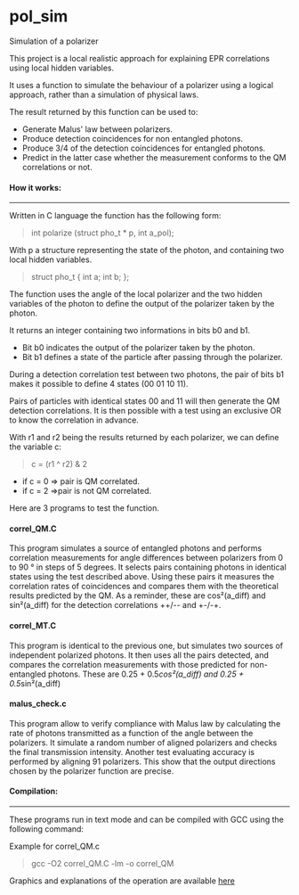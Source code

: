 # pol_sim
Simulation of a polarizer

This project is a local realistic approach for explaining EPR correlations using local hidden variables.

It uses a function to simulate the behaviour of a polarizer using a logical approach, rather than a simulation of physical laws.

The result returned by this function can be used to:

  - Generate Malus' law between polarizers.
  - Produce detection coincidences for non entangled photons.
  - Produce 3/4 of the detection coincidences for entangled photons.
  - Predict in the latter case whether the measurement conforms to the QM correlations or not.

#### How it works:

------------


Written in C language the function has the following form:

>   int polarize (struct pho_t * p, int a_pol);

With p a structure representing the state of the photon, and containing two local hidden variables.

>   struct pho_t
  {
    int a;
    int b;
  };

The function uses the angle of the local polarizer and the two hidden variables of the photon to define the output of the polarizer taken by the photon.

It returns an integer containing two informations in bits b0 and b1.

  - Bit b0 indicates the output of the polarizer taken by the photon.
  - Bit b1 defines a state of the particle after passing through the polarizer.

During a detection correlation test between two photons, the pair of bits b1 makes it possible to define 4 states (00 01 10 11).

Pairs of particles with identical states 00 and 11 will then generate the QM detection correlations.
It is then possible with a test using an exclusive OR to know the correlation in advance.

With r1 and r2 being the results returned by each polarizer, we can define the variable c:

> c = (r1 ^ r2) & 2

  - if c = 0   => pair is QM correlated.
  - if c = 2   =>pair is not QM correlated.

Here are 3 programs to test the function.

#### correl_QM.C

This program simulates a source of entangled photons and performs correlation measurements for angle differences between polarizers from 0 to 90 ° in steps of 5 degrees.
It selects pairs containing photons in identical states using the test described above.
Using these pairs it measures the correlation rates of coincidences and compares them with the theoretical results predicted by the QM.
As a reminder, these are cos²(a_diff) and sin²(a_diff) for the detection correlations ++/-- and +-/-+.

#### correl_MT.C

This program is identical to the previous one, but simulates two sources of independent polarized photons.
It then uses all the pairs detected, and compares the correlation measurements with those predicted for non-entangled photons.
These are 0.25 + 0.5*cos²(a_diff) and 0.25 + 0.5*sin²(a_diff)

#### malus_check.c

This program allow to verify compliance with Malus law by calculating the rate of photons transmitted as a function of the angle between the polarizers.
It simulate a random number of aligned polarizers and checks the final transmission intensity.
Another test evaluating accuracy is performed by aligning 91 polarizers.
This show that the output directions chosen by the polarizer function are precise.

#### Compilation:

------------


These programs run in text mode and can be compiled with GCC using the following command:

Example for correl_QM.c
>   gcc -O2 correl_QM.C -lm -o correl_QM

Graphics and explanations of the operation are available [here](http://pierrel5.free.fr/physique/sim_pol/sim_pol_gr_e.htm "sim_pol_gr")
